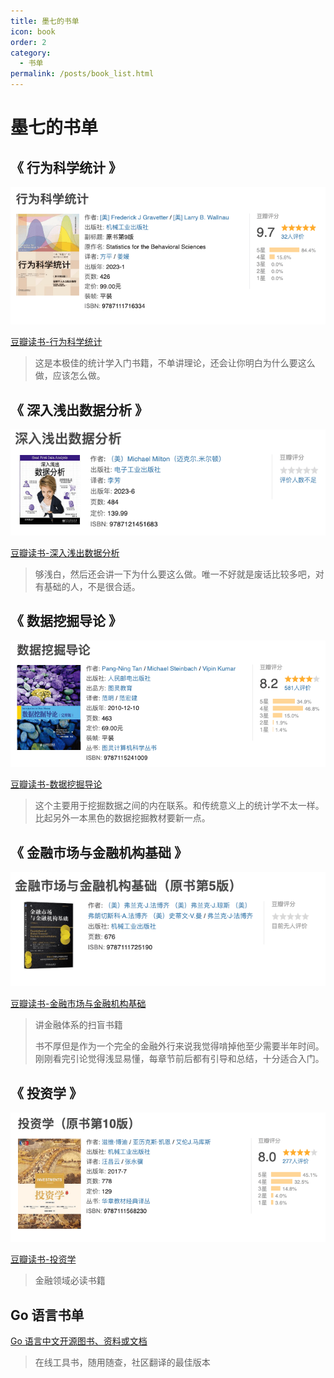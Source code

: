 ```yaml
---
title: 墨七的书单
icon: book
order: 2
category:
  - 书单
permalink: /posts/book_list.html
---
```


# 墨七的书单

## 《 行为科学统计 》

![](./img/行为科学统计.png)

[豆瓣读书-行为科学统计](https://book.douban.com/subject/36140702/)

> 这是本极佳的统计学入门书籍，不单讲理论，还会让你明白为什么要这么做，应该怎么做。

## 《 深入浅出数据分析 》

![](./img/深入浅出数据分析.png)

[豆瓣读书-深入浅出数据分析](https://book.douban.com/subject/36418715/)

> 够浅白，然后还会讲一下为什么要这么做。唯一不好就是废话比较多吧，对有基础的人，不是很合适。

## 《 数据挖掘导论 》

![](./img/数据挖掘导论.png)

[豆瓣读书-数据挖掘导论](https://book.douban.com/subject/5377669)

> 这个主要用于挖掘数据之间的内在联系。和传统意义上的统计学不太一样。比起另外一本黑色的数据挖掘教材要新一点。

## 《 金融市场与金融机构基础 》

![](./img/金融市场与金融机构基础.png)

[豆瓣读书-金融市场与金融机构基础](https://book.douban.com/subject/36430235)

> 讲金融体系的扫盲书籍
>
> 书不厚但是作为一个完全的金融外行来说我觉得啃掉他至少需要半年时间。
> 刚刚看完引论觉得浅显易懂，每章节前后都有引导和总结，十分适合入门。

## 《 投资学 》

![](./img/投资学.png)

[豆瓣读书-投资学](https://book.douban.com/subject/27159606)

> 金融领域必读书籍

## Go 语言书单

[Go 语言中文开源图书、资料或文档](https://books.studygolang.com/)

> 在线工具书，随用随查，社区翻译的最佳版本
